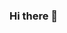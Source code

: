 ### Hi there 👋

<!--
**alejovera/alejovera** is a ✨ _special_ ✨ repository because its `README.md` (this file) appears on your GitHub profile.

```javascript
const aboutMe = {
   pronouns: "he" | "him",
   code: [Javascript, SCSS, HTML, CSS],
   technologies: {
      frontEnd: {
         js: ["React", "Angular"],
         css: ["Material UI", "Bootstrap",]
      },
     tools: {
         
      },
   },
   currentOccupation: ["student, open for job opportunities"],
   challenge: "Apply all my knowledge on a job",
};
```


Here are some ideas to get you started:

- 🔭 I’m currently working on ...
- 🌱 I’m currently learning ...
- 👯 I’m looking to collaborate on ...
- 🤔 I’m looking for help with ...
- 💬 Ask me about ...
- 📫 How to reach me: ...
- 😄 Pronouns: ...
- ⚡ Fun fact: ...
-->
